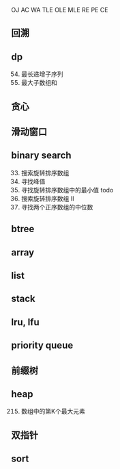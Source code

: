 OJ
AC
WA
TLE
OLE
MLE
RE
PE
CE


## 回溯




## dp
54. 最长递增子序列
53. 最大子数组和

## 贪心
## 滑动窗口

## binary search

 33. 搜索旋转排序数组
 162. 寻找峰值
 153. 寻找旋转排序数组中的最小值
todo
 81. 搜索旋转排序数组 II
 4. 寻找两个正序数组的中位数


## btree 
## array
## list
## stack 
## lru, lfu 
## priority queue
## 前缀树
## heap


 215. 数组中的第K个最大元素


## 双指针
## sort